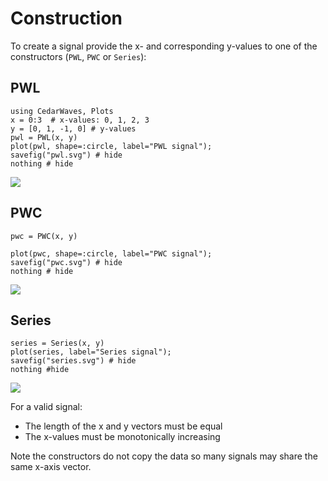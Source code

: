 # Construction 

To create a signal provide the x- and corresponding y-values to one of the constructors (`PWL`, `PWC` or `Series`):

## PWL 

```@repl s1
using CedarWaves, Plots
x = 0:3  # x-values: 0, 1, 2, 3 
y = [0, 1, -1, 0] # y-values
pwl = PWL(x, y)
plot(pwl, shape=:circle, label="PWL signal");
savefig("pwl.svg") # hide
nothing # hide
```

![](pwl.svg)

## PWC 

```@repl s1
pwc = PWC(x, y)
```
```@repl s1
plot(pwc, shape=:circle, label="PWC signal");
savefig("pwc.svg") # hide
nothing # hide
```

![](pwc.svg)

## Series

```@repl s1
series = Series(x, y)
plot(series, label="Series signal");
savefig("series.svg") # hide
nothing #hide
```

![](series.svg)

For a valid signal:
- The length of the x and y vectors must be equal
- The x-values must be monotonically increasing

Note the constructors do not copy the data so many signals may share the same x-axis vector.
